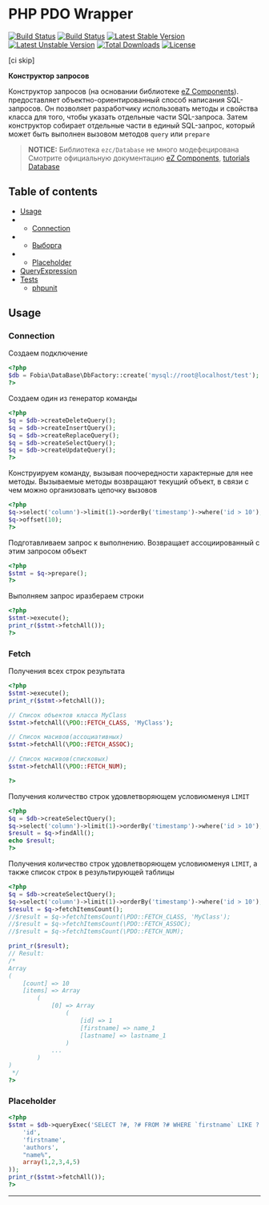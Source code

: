 PHP PDO Wrapper
====================

[![Build Status](https://travis-ci.org/fobiaweb/DataBase.svg)](https://travis-ci.org/fobiaweb/DataBase) [![Build Status](https://travis-ci.org/fobiaweb/DataBase.svg?branch=develop)](https://travis-ci.org/fobiaweb/DataBase) [![Latest Stable Version](https://poser.pugx.org/fobiaweb/database/version.svg)](https://packagist.org/packages/fobiaweb/database) [![Latest Unstable Version](https://poser.pugx.org/fobiaweb/database/v/unstable.svg)](//packagist.org/packages/fobiaweb/database) [![Total Downloads](https://poser.pugx.org/fobiaweb/database/downloads.svg)](https://packagist.org/packages/fobiaweb/database) [![License](https://poser.pugx.org/fobiaweb/database/license.svg)](https://packagist.org/packages/fobiaweb/database)
 

[ci skip]

**Конструктор запросов**

Конструктор запросов  (на основании библиотеке [eZ Components][]). предоставляет объектно-ориентированный способ написания SQL-запросов. 
Он позволяет разработчику использовать методы и свойства класса для того, чтобы указать отдельные части SQL-запроса. 
Затем конструктор собирает отдельные части в единый SQL-запрос, который может быть выполнен вызовом методов ``query`` или ``prepare``

> **NOTICE:** Библиотека `ezc/Database` не много модефецирована
> Смотрите официальную документацию [eZ Components](http://ezcomponents.org/), [tutorials Database](http://ezcomponents.org/docs/tutorials/Database/)

## Table of contents

 * [Usage](#usage)
 * * [Connection](#connection)
 * * [Выборга](#fetch)
 * * [Placeholder](#Placeholder)
 * [QueryExpression](docs/QueryExpression.md)
 * [Tests](tests/README)
    * [phpunit](tests/README)

## Usage

### Connection

Создаем подключение

```php
<?php
$db = Fobia\DataBase\DbFactory::create('mysql://root@localhost/test');
?>
```


Создаем один из генератор команды

```php
<?php
$q = $db->createDeleteQuery();
$q = $db->createInsertQuery();
$q = $db->createReplaceQuery();
$q = $db->createSelectQuery();
$q = $db->createUpdateQuery();
?>
```


Конструируем команду, вызывая поочередности характерные для нее методы. Вызываемые методы возвращают текущий объект, в связи с чем можно организовать цепочку вызовов

```php
<?php
$q->select('column')->limit(1)->orderBy('timestamp')->where('id > 10');
$q->offset(10);
?>
```


Подготавливаем запрос к выполнению. Возвращает ассоциированный с этим запросом объект

```php
<?php
$stmt = $q->prepare();
?>
```


Выполняем запрос иразбераем строки

```php
<?php
$stmt->execute();
print_r($stmt->fetchAll());
?>
```



### Fetch

Получения всех строк результата

```php
<?php
$stmt->execute();
print_r($stmt->fetchAll());

// Список объектов класса MyClass
$stmt->fetchAll(\PDO::FETCH_CLASS, 'MyClass');

// Список масивов(ассоциативных)
$stmt->fetchAll(\PDO::FETCH_ASSOC);

// Список масивов(списковых)
$stmt->fetchAll(\PDO::FETCH_NUM);

?>
```


Получения количество строк удовлетворяющем условиюменуя `LIMIT`

```php
<?php
$q = $db->createSelectQuery();
$q->select('column')->limit(1)->orderBy('timestamp')->where('id > 10');
$result = $q->findAll();
echo $result;
?>
```

Получения количество строк удовлетворяющем условиюменуя `LIMIT`, а также список строк в результирующей таблицы

```php
<?php
$q = $db->createSelectQuery();
$q->select('column')->limit(1)->orderBy('timestamp')->where('id > 10');
$result = $q->fetchItemsCount();
//$result = $q->fetchItemsCount(\PDO::FETCH_CLASS, 'MyClass');
//$result = $q->fetchItemsCount(\PDO::FETCH_ASSOC);
//$result = $q->fetchItemsCount(\PDO::FETCH_NUM);

print_r($result);
// Result:
/*
Array
(
    [count] => 10
    [items] => Array
        (
            [0] => Array
                (
                    [id] => 1
                    [firstname] => name_1
                    [lastname] => lastname_1
                )
            ...
        )
)
 */
?>
```

### Placeholder

```php
<?php
$stmt = $db->queryExec('SELECT ?#, ?# FROM ?# WHERE `firstname` LIKE ? AND id IN (?a)', array(
    'id',
    'firstname',
    'authors',
    "name%",
    array(1,2,3,4,5)
));
print_r($stmt->fetchAll());
?>
```

------------------

[eZ Components]: http://ezcomponents.org/
[PSR-0]: https://github.com/php-fig/fig-standards/blob/master/accepted/PSR-0.md
[PSR-1]: https://github.com/php-fig/fig-standards/blob/master/accepted/PSR-1-basic-coding-standard.md
[PSR-2]: https://github.com/php-fig/fig-standards/blob/master/accepted/PSR-2-coding-style-guide.md